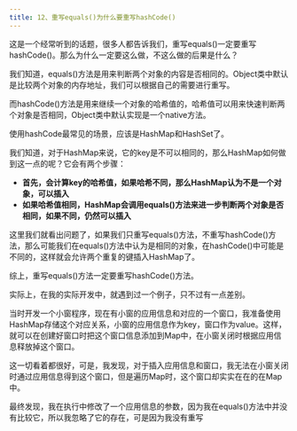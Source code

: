 ```yaml
---
title: 12、重写equals()为什么要重写hashCode()
---
```

这是一个经常听到的话题，很多人都告诉我们，重写equals()一定要重写hashCode()。那么为什么一定要这么做，不这么做的后果是什么？

我们知道，equals()方法是用来判断两个对象的内容是否相同的。Object类中默认是比较两个对象的内存地址，我们可以根据自己的需要进行重写。

而hashCode()方法是用来继续一个对象的哈希值的，哈希值可以用来快速判断两个对象是否相同，Object类中默认实现是一个native方法。

使用hashCode最常见的场景，应该是HashMap和HashSet了。

我们知道，对于HashMap来说，它的key是不可以相同的，那么HashMap如何做到这一点的呢？它会有两个步骤：

- **首先，会计算key的哈希值，如果哈希不同，那么HashMap认为不是一个对象，可以插入**
- **如果哈希值相同，HashMap会调用equals()方法来进一步判断两个对象是否相同，如果不同，仍然可以插入**

这里我们就看出问题了，如果我们只重写equals()方法，不重写hashCode()方法，那么可能我们在equals()方法中认为是相同的对象，在hashCode()中可能是不同的，这样就会允许两个重复的键插入HashMap了。

综上，重写equals()方法一定要重写hashCode()方法。


实际上，在我的实际开发中，就遇到过一个例子，只不过有一点差别。

当时开发一个小窗程序，现在有小窗的应用信息和对应的一个窗口，我准备使用HashMap存储这个对应关系，小窗的应用信息作为key，窗口作为value。这样，就可以在创建好窗口时把这个窗口信息添加到Map中，在小窗关闭时根据应用信息释放掉这个窗口。

这一切看着都很好，可是，我发现，对于插入应用信息和窗口，我无法在小窗关闭时通过应用信息得到这个窗口，但是遍历Map时，这个窗口却实实在在的在Map中。

最终发现，我在执行中修改了一个应用信息的参数，因为我在equals()方法中并没有比较它，所以我忽略了它的存在，可是因为我没有重写

